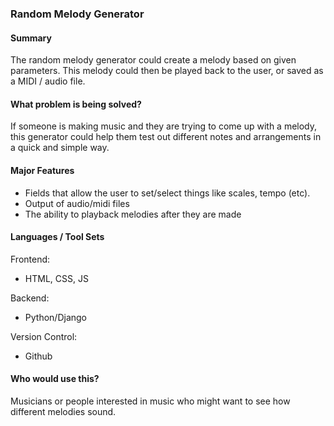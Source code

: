 ### Random Melody Generator

#### Summary
The random melody generator could create a melody based on given parameters. This melody could then be played back to the user, or saved as a MIDI / audio file.

#### What problem is being solved?
If someone is making music and they are trying to come up with a melody, this generator could help them test out different notes and arrangements in a quick and simple way.

#### Major Features
- Fields that allow the user to set/select things like scales, tempo (etc).
- Output of audio/midi files
- The ability to playback melodies after they are made

#### Languages / Tool Sets
Frontend:
- HTML, CSS, JS

Backend:
- Python/Django

Version Control:
- Github

#### Who would use this?
Musicians or people interested in music who might want to see how different melodies sound.